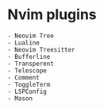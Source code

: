 ### <h1>Nvim plugins</h1>
```
- Neovim Tree
- Lualine
- Neovim Treesitter
- Bufferline 
- Transperent
- Telescope
- Comment
- ToggleTerm
- LSPConfig
- Mason
```
